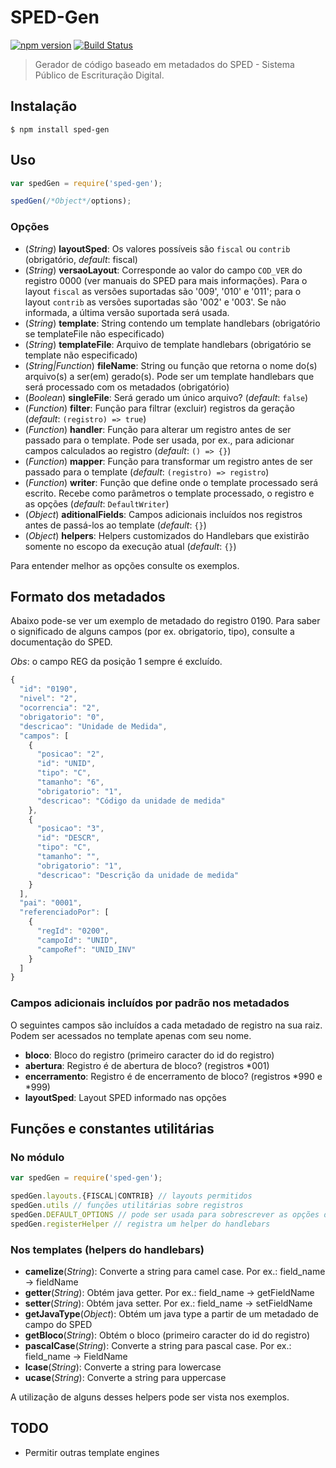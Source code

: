 # SPED-Gen
[![npm version](https://badge.fury.io/js/sped-gen.svg)](https://badge.fury.io/js/sped-gen)
[![Build Status](https://travis-ci.org/elvisgs/sped-gen.svg?branch=master)](https://travis-ci.org/elvisgs/sped-gen)
> Gerador de código baseado em metadados do SPED - Sistema Público de Escrituração Digital.

## Instalação
```shell
$ npm install sped-gen
```

## Uso
```javascript
var spedGen = require('sped-gen');

spedGen(/*Object*/options);
```

### Opções
- (*String*) **layoutSped**: Os valores possíveis são `fiscal` ou `contrib` (obrigatório, *default*: fiscal)
- (*String*) **versaoLayout**: Corresponde ao valor do campo `COD_VER` do registro 0000 (ver manuais do SPED para mais informações). Para o layout `fiscal` as versões suportadas são '009', '010' e '011'; para o layout `contrib` as versões suportadas são '002' e '003'. Se não informada, a última versão suportada será usada.
- (*String*) **template**: String contendo um template handlebars (obrigatório se templateFile não especificado)
- (*String*) **templateFile**: Arquivo de template handlebars (obrigatório se template não especificado)
- (*String|Function*) **fileName**: String ou função que retorna o nome do(s) arquivo(s) a ser(em) gerado(s). Pode ser um template handlebars que será processado com os metadados (obrigatório)
- (*Boolean*) **singleFile**: Será gerado um único arquivo? (*default*: `false`)
- (*Function*) **filter**: Função para filtrar (excluir) registros da geração (*default*: `(registro) => true`)
- (*Function*) **handler**: Função para alterar um registro antes de ser passado para o template. Pode ser usada, por ex., para adicionar campos calculados ao registro (*default*: `() => {}`)
- (*Function*) **mapper**: Função para transformar um registro antes de ser passado para o template (*default*: `(registro) => registro`)
- (*Function*) **writer**: Função que define onde o template processado será escrito. Recebe como parâmetros o template processado, o registro e as opções (*default*: `DefaultWriter`)
- (*Object*) **aditionalFields**: Campos adicionais incluídos nos registros antes de passá-los ao template (*default*: `{}`)
- (*Object*) **helpers**: Helpers customizados do Handlebars que existirão somente no escopo da execução atual (*default*: `{}`)

Para entender melhor as opções consulte os exemplos.

## Formato dos metadados
Abaixo pode-se ver um exemplo de metadado do registro 0190. Para saber o significado de alguns campos (por ex. obrigatorio, tipo), consulte a documentação do SPED.

*Obs*: o campo REG da posição 1 sempre é excluído.

```javascript
{
  "id": "0190",
  "nivel": "2",
  "ocorrencia": "2",
  "obrigatorio": "0",
  "descricao": "Unidade de Medida",
  "campos": [
    {
      "posicao": "2",
      "id": "UNID",
      "tipo": "C",
      "tamanho": "6",
      "obrigatorio": "1",
      "descricao": "Código da unidade de medida"
    },
    {
      "posicao": "3",
      "id": "DESCR",
      "tipo": "C",
      "tamanho": "",
      "obrigatorio": "1",
      "descricao": "Descrição da unidade de medida"
    }
  ],
  "pai": "0001",
  "referenciadoPor": [
    {
      "regId": "0200",
      "campoId": "UNID",
      "campoRef": "UNID_INV"
    }
  ]
}
```

### Campos adicionais incluídos por padrão nos metadados
O seguintes campos são incluídos a cada metadado de registro na sua raiz. Podem ser acessados no template apenas com seu nome.
- **bloco**: Bloco do registro (primeiro caracter do id do registro)
- **abertura**: Registro é de abertura de bloco? (registros *001)
- **encerramento**: Registro é de encerramento de bloco? (registros *990 e *999)
- **layoutSped**: Layout SPED informado nas opções

## Funções e constantes utilitárias

### No módulo

```javascript
var spedGen = require('sped-gen');

spedGen.layouts.{FISCAL|CONTRIB} // layouts permitidos
spedGen.utils // funções utilitárias sobre registros
spedGen.DEFAULT_OPTIONS // pode ser usada para sobrescrever as opções default
spedGen.registerHelper // registra um helper do handlebars
```

### Nos templates (helpers do handlebars)
- **camelize**(*String*): Converte a string para camel case. Por ex.: field_name -> fieldName
- **getter**(*String*): Obtém java getter. Por ex.: field_name -> getFieldName
- **setter**(*String*): Obtém java setter. Por ex.: field_name -> setFieldName
- **getJavaType**(*Object*): Obtém um java type a partir de um metadado de campo do SPED
- **getBloco**(*String*): Obtém o bloco (primeiro caracter do id do registro)
- **pascalCase**(*String*): Converte a string para pascal case. Por ex.: field_name -> FieldName
- **lcase**(*String*): Converte a string para lowercase
- **ucase**(*String*): Converte a string para uppercase

A utilização de alguns desses helpers pode ser vista nos exemplos.

## TODO
- Permitir outras template engines
